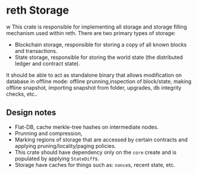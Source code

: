 # reth Storage
w
This crate is responsible for implementing all storage and storage filling mechanism used within reth. There are two primary types of storage:

  - Blockchain storage, responsible for storing a copy of all known blocks and transactions.
  - State storage, responsible for storing the world state (the distributed ledger and contract state).

It should be able to act as standalone binary that allows modification on database in offline mode: offline prunning,inspection of block/state, making offline snapshot, importing snapshot from folder, upgrades, db integrity checks, etc..

## Design notes
  - Flat-DB, cache merkle-tree hashes on intermediate nodes.
  - Prunning and compression,
  - Marking regions of storage that are accessed by certain contracts and applying pruning/locality/paging policies.
  - This crate should have dependency only on the `core` create and is populated by applying `StateDiff`s.
  - Storage have caches for things such as: `nonce`s, recent state, etc.
